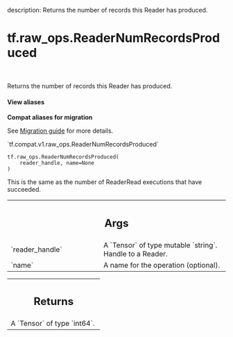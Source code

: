 description: Returns the number of records this Reader has produced.

<div itemscope itemtype="http://developers.google.com/ReferenceObject">
<meta itemprop="name" content="tf.raw_ops.ReaderNumRecordsProduced" />
<meta itemprop="path" content="Stable" />
</div>

# tf.raw_ops.ReaderNumRecordsProduced

<!-- Insert buttons and diff -->

<table class="tfo-notebook-buttons tfo-api nocontent" align="left">

</table>



Returns the number of records this Reader has produced.

<section class="expandable">
  <h4 class="showalways">View aliases</h4>
  <p>
<b>Compat aliases for migration</b>
<p>See
<a href="https://www.tensorflow.org/guide/migrate">Migration guide</a> for
more details.</p>
<p>`tf.compat.v1.raw_ops.ReaderNumRecordsProduced`</p>
</p>
</section>

<pre class="devsite-click-to-copy prettyprint lang-py tfo-signature-link">
<code>tf.raw_ops.ReaderNumRecordsProduced(
    reader_handle, name=None
)
</code></pre>



<!-- Placeholder for "Used in" -->

This is the same as the number of ReaderRead executions that have
succeeded.

<!-- Tabular view -->
 <table class="responsive fixed orange">
<colgroup><col width="214px"><col></colgroup>
<tr><th colspan="2"><h2 class="add-link">Args</h2></th></tr>

<tr>
<td>
`reader_handle`
</td>
<td>
A `Tensor` of type mutable `string`. Handle to a Reader.
</td>
</tr><tr>
<td>
`name`
</td>
<td>
A name for the operation (optional).
</td>
</tr>
</table>



<!-- Tabular view -->
 <table class="responsive fixed orange">
<colgroup><col width="214px"><col></colgroup>
<tr><th colspan="2"><h2 class="add-link">Returns</h2></th></tr>
<tr class="alt">
<td colspan="2">
A `Tensor` of type `int64`.
</td>
</tr>

</table>


